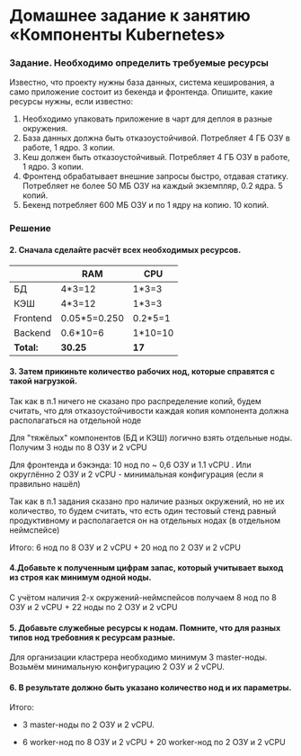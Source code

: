 # Домашнее задание к занятию «Компоненты Kubernetes» #

### Задание. Необходимо определить требуемые ресурсы ###

Известно, что проекту нужны база данных, система кеширования, а само приложение состоит из бекенда и фронтенда. Опишите, какие ресурсы нужны, если известно:

1. Необходимо упаковать приложение в чарт для деплоя в разные окружения.
2. База данных должна быть отказоустойчивой. Потребляет 4 ГБ ОЗУ в работе, 1 ядро. 3 копии.
3. Кеш должен быть отказоустойчивый. Потребляет 4 ГБ ОЗУ в работе, 1 ядро. 3 копии.
4. Фронтенд обрабатывает внешние запросы быстро, отдавая статику. Потребляет не более 50 МБ ОЗУ на каждый экземпляр, 0.2 ядра. 5 копий.
5. Бекенд потребляет 600 МБ ОЗУ и по 1 ядру на копию. 10 копий.

### Решение ###

#### 2. Сначала сделайте расчёт всех необходимых ресурсов. ####

|          | RAM          | CPU     |  
|----------|--------------|---------|
| БД       | 4*3=12       | 1*3=3   |   
| КЭШ      | 4*3=12       | 1*3=3   | 
| Frontend | 0.05*5=0.250 | 0.2*5=1 |   
| Backend  | 0.6*10=6     | 1*10=10 |   
| **Total:**   | **30.25**    | **17**  |   



#### 3. Затем прикиньте количество рабочих нод, которые справятся с такой нагрузкой. ####

Так как в п.1 ничего не сказано про распределение копий, будем считать, что для отказоустойчивости каждая копия компонента должна располагаться на отдельной ноде   

Для "тяжёлых" компонентов (БД и КЭШ) логично взять отдельные ноды. Получим  3 ноды по 8 ОЗУ и 2 vCPU

Для фронтенда и бэкэнда: 10 нод по ~ 0,6  ОЗУ и 1.1 vCPU . Или округлённо 2 ОЗУ и 2 vCPU - минимальная конфигурация (если я правильно нашёл)

Так как в п.1 задания сказано про наличие разных окружений, но не их количество, то будем считать, что есть один тестовый стенд равный продуктивному и располагается он на отдельных нодах (в отдельном неймспейсе)  

Итого: 6 нод по 8 ОЗУ и 2 vCPU + 20 нод по 2 ОЗУ и 2 vCPU

#### 4.Добавьте к полученным цифрам запас, который учитывает выход из строя как минимум одной ноды. ####

С учётом наличия 2-х окружений-неймспейсов получаем 8 нод по 8 ОЗУ и 2 vCPU + 22 ноды по 2  ОЗУ и 2 vCPU


#### 5. Добавьте служебные ресурсы к нодам. Помните, что для разных типов нод требовния к ресурсам разные. ####

Для организации кластрера необходимо минимум 3 master-ноды. Возьмём минимальную конфигурацию 2 ОЗУ и 2 vCPU.

#### 6. В результате должно быть указано количество нод и их параметры. ####

Итого:

 - 3 master-ноды по 2 ОЗУ и 2 vCPU.

 - 6 worker-нод по 8 ОЗУ и 2 vCPU + 20 worker-нод по 2 ОЗУ и 2 vCPU



